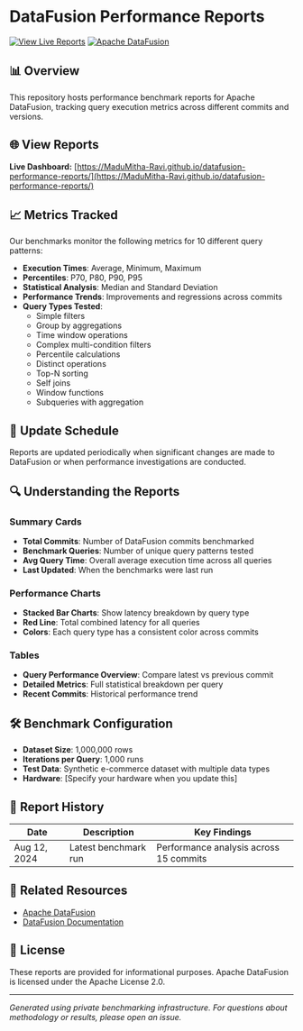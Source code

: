 # DataFusion Performance Reports

[![View Live Reports](https://img.shields.io/badge/View-Live%20Reports-blue)](https://MaduMitha-Ravi.github.io/datafusion-performance-reports/)
[![Apache DataFusion](https://img.shields.io/badge/Apache-DataFusion-orange)](https://github.com/apache/datafusion)

## 📊 Overview

This repository hosts performance benchmark reports for Apache DataFusion, tracking query execution metrics across different commits and versions.

## 🌐 View Reports

**Live Dashboard:** [https://MaduMitha-Ravi.github.io/datafusion-performance-reports/](https://MaduMitha-Ravi.github.io/datafusion-performance-reports/)

## 📈 Metrics Tracked

Our benchmarks monitor the following metrics for 10 different query patterns:

- **Execution Times**: Average, Minimum, Maximum
- **Percentiles**: P70, P80, P90, P95
- **Statistical Analysis**: Median and Standard Deviation
- **Performance Trends**: Improvements and regressions across commits
- **Query Types Tested**:
  - Simple filters
  - Group by aggregations
  - Time window operations
  - Complex multi-condition filters
  - Percentile calculations
  - Distinct operations
  - Top-N sorting
  - Self joins
  - Window functions
  - Subqueries with aggregation

## 📅 Update Schedule

Reports are updated periodically when significant changes are made to DataFusion or when performance investigations are conducted.

## 🔍 Understanding the Reports

### Summary Cards
- **Total Commits**: Number of DataFusion commits benchmarked
- **Benchmark Queries**: Number of unique query patterns tested
- **Avg Query Time**: Overall average execution time across all queries
- **Last Updated**: When the benchmarks were last run

### Performance Charts
- **Stacked Bar Charts**: Show latency breakdown by query type
- **Red Line**: Total combined latency for all queries
- **Colors**: Each query type has a consistent color across commits

### Tables
- **Query Performance Overview**: Compare latest vs previous commit
- **Detailed Metrics**: Full statistical breakdown per query
- **Recent Commits**: Historical performance trend

## 🛠️ Benchmark Configuration

- **Dataset Size**: 1,000,000 rows
- **Iterations per Query**: 1,000 runs
- **Test Data**: Synthetic e-commerce dataset with multiple data types
- **Hardware**: [Specify your hardware when you update this]

## 📝 Report History

| Date | Description | Key Findings |
|------|-------------|--------------|
| Aug 12, 2024 | Latest benchmark run | Performance analysis across 15 commits |

## 🔗 Related Resources

- [Apache DataFusion](https://github.com/apache/datafusion)
- [DataFusion Documentation](https://arrow.apache.org/datafusion/)

## 📄 License

These reports are provided for informational purposes. Apache DataFusion is licensed under the Apache License 2.0.

---

*Generated using private benchmarking infrastructure. For questions about methodology or results, please open an issue.*
